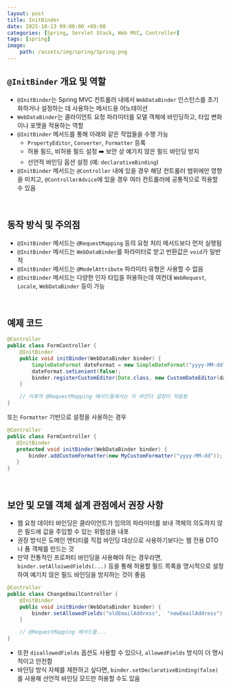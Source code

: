 ```yaml
---
layout: post
title: InitBinder
date: 2025-10-13 09:00:00 +09:00
categories: [Spring, Servlet Stack, Web MVC, Controller]
tags: [spring]
image:
    path: /assets/img/spring/Spring.png
---
```


## `@InitBinder` 개요 및 역할

- `@InitBinder`는 Spring MVC 컨트롤러 내에서 `WebDataBinder` 인스턴스를 초기화하거나 설정하는 데 사용하는 메서드용 어노테이션
- `WebDataBinder`는 클라이언트 요청 파라미터를 모델 객체에 바인딩하고, 타입 변화이나 포맷을 적용하는 역할
- `@InitBinder` 메서드를 통해 아래와 같은 작업들을 수행 가능
  - `PropertyEditor`, `Converter`, `Formatter` 등록
  - 허용 필드, 비허용 필드 설정 ➡️ 보안 상 예기치 않은 필드 바인딩 방지
  - 선언적 바인딩 옵션 설정 (예: `declarativeBinding`)
- `@InitBinder` 메서드는 `@Controller` 내에 있을 경우 해당 컨트롤러 범위에만 영향을 미치고, `@ControllerAdvice`에 있을 경우 여러 컨트롤러에 공통적으로 적용할 수 있음

<br>

## 동작 방식 및 주의점

- `@InitBinder` 메서드는 `@RequestMapping` 등의 요청 처리 메서드보다 먼저 실행됨
- `@InitBinder` 메서드는 `WebDataBinder`를 파라미터로 받고 반환값은 `void`가 일반적
- `@InitBinder` 메서드는 `@ModelAttribute` 파라미터 유형은 사용할 수 없음
- `@InitBinder` 메서드는 다양한 인자 타입을 허용하는데 여컨대 `WebRequest`, `Locale`, `WebDataBinder` 등이 가능

<br>

## 예제 코드

```java
@Controller
public class FormController {
    @InitBinder
    public void initBinder(WebDataBinder binder) {
        SimpleDateFormat dateFormat = new SimpleDateFormat("yyyy-MM-dd");
        dateFormat.setLenient(false);
        binder.registerCustomEditor(Date.class, new CustomDateEditor(dateFormat, false));
    }

    // 이후의 @RequestMapping 메서드들에서는 이 바인더 설정이 적용됨
}
```

 또는 `Formatter` 기반으로 설정을 사용하는 경우


 ```java
 @Controller
 public class FormController {
    @InitBinder
    protected void initBinder(WebDataBinder binder) {
        binder.addCustomFormatter(new MyCustomFormatter("yyyy-MM-dd"));
    }
 }

 ```

 <br>

 ## 보안 및 모델 객체 설계 관점에서 권장 사항

- 웹 요청 데이터 바인딩은 클라이언트가 임의의 파라미터를 보내 객체의 의도하지 않은 필드에 값을 주입할 수 있는 위험성을 내포
- 권장 방식은 도메인 엔티티를 직접 바인딩 대상으로 사용하기보다는 웹 전용 DTO나 폼 객체를 만드는 것
- 만약 전통적인 프로퍼티 바인딩을 사용해야 하는 경우라면, `binder.setAlloiwedFields(...)` 등을 통해 허용할 필드 목록을 명시적으로 설정하여 예기치 않은 필드 바인딩을 방지하는 것이 좋음

```java
@Controller
public class ChangeEmailController {
    @InitBinder
    public void initBinder(WebDataBinder binder) {
        binder.setAllowedFields("oldEmailAddress",  "newEmailAddress");
    }

    // @RequestMapping 메서드들...
}
```
- 또한 `disallowedFields` 옵션도 사용할 수 있으나, `allowedFields` 방식이 더 명시적이고 안전함
- 바인딩 방식 자체를 제한하고 싶다면, `binder.setDeclarativeBinding(false)`를 사용해 선언적 바인딩 모드만 허용할 수도 있음
